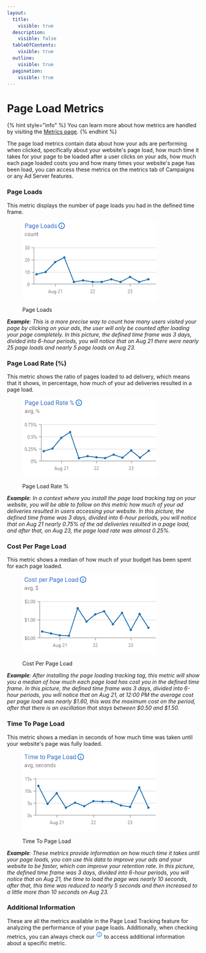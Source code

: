```yaml
---
layout:
  title:
    visible: true
  description:
    visible: false
  tableOfContents:
    visible: true
  outline:
    visible: true
  pagination:
    visible: true
---
```


# Page Load Metrics

{% hint style="info" %}
You can learn more about how metrics are handled by visiting the [Metrics page](../../metrics.md).&#x20;
{% endhint %}

The page load metrics contain data about how your ads are performing when clicked, specifically about your website's page load, how much time it takes for your page to be loaded after a user clicks on your ads, how much each page loaded costs you and how many times your website's page has been load,  you can access these metrics on the metrics tab of Campaigns or any Ad Server features.

### Page Loads

This metric displays the number of page loads you had in the defined time frame.

<figure><img src="../../../.gitbook/assets/image (348).png" alt=""><figcaption><p>Page Loads</p></figcaption></figure>

_**Example**: This is a more precise way to count how many users visited your page by clicking on your ads, the user will only be counted after loading your page completely. In this picture, the defined time frame was 3 days, divided into 6-hour periods, you will notice that on Aug 21 there were nearly 25 page loads and nearly 5 page loads on Aug 23._

### Page Load Rate (%)

This metric shows the ratio of pages loaded to ad delivery, which means that it shows, in percentage, how much of your ad deliveries resulted in a page load.

<figure><img src="../../../.gitbook/assets/image (349).png" alt=""><figcaption><p>Page Load Rate %</p></figcaption></figure>

_**Example**: In a context where you install the page load tracking tag on your website, you will be able to follow on this metric how much of your ad deliveries resulted in users accessing your website. In this picture, the defined time frame was 3 days, divided into 6-hour periods, you will notice that on Aug 21 nearly 0.75% of the ad deliveries resulted in a page load, and after that, on Aug 23, the page load rate was almost 0.25%._

### Cost Per Page Load

This metric shows a median of how much of your budget has been spent for each page loaded.

<figure><img src="../../../.gitbook/assets/Captura de tela 2024-08-23 150548.png" alt=""><figcaption><p>Cost Per Page Load </p></figcaption></figure>

_**Example**: After installing the page loading tracking tag, this metric will show you a median of how much each page load has cost you in the defined time frame. In this picture, the defined time frame was 3 days, divided into 6-hour periods, you will notice that on Aug 21, at 12:00 PM the average cost per page load was nearly $1.60, this was the maximum cost on the period, after that there is an oscillation that stays between $0.50 and $1.50._

### Time To Page Load

This metric shows a median in seconds of how much time was taken until your website's page was fully loaded.

<figure><img src="../../../.gitbook/assets/image (347).png" alt=""><figcaption><p>Time To Page Load</p></figcaption></figure>

_**Example**: These metrics provide information on how much time it takes until your page loads, you can use this data to improve your ads and your website to be faster, which can improve your retention rate. In this picture, the defined time frame was 3 days, divided into 6-hour periods, you will notice that on Aug 21, the time to load the page was nearly 10 seconds, after that, this time was reduced to nearly 5 seconds and then increased to a little more than 10 seconds on Aug 23._

### Additional Information

These are all the metrics available in the Page Load Tracking feature for analyzing the performance of your page loads. Additionally, when checking metrics, you can always check our <img src="../../../.gitbook/assets/image (28) (2).png" alt="Information" data-size="line"> to access additional information about a specific metric.
